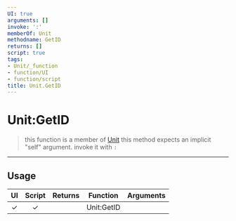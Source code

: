 ```yaml
---
UI: true
arguments: []
invoke: ':'
memberOf: Unit
methodname: GetID
returns: []
script: true
tags:
- Unit/_function
- function/UI
- function/script
title: Unit.GetID
---
```

# Unit:GetID
> this function is a member of [Unit](civ-6/lua/Unit.md)
> this method expects an implicit "self" argument. invoke it with `:`
-----
## Usage
|  UI | Script | Returns | Function | Arguments |
|:---:|:------:|-------:|:--------:|:---------|
|✓|✓||Unit:GetID||
